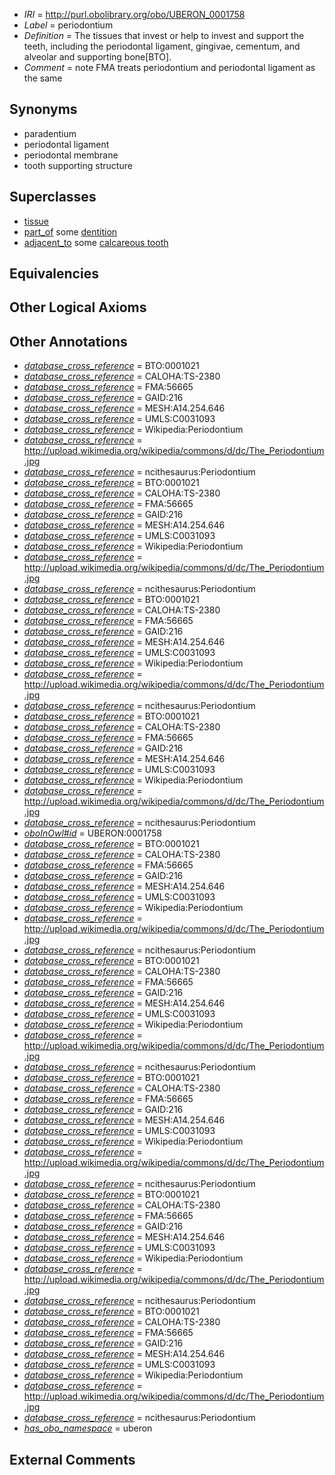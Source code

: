  * *IRI* = http://purl.obolibrary.org/obo/UBERON_0001758
 * *Label* = periodontium
 * *Definition* = The tissues that invest or help to invest and support the teeth, including the periodontal ligament, gingivae, cementum, and alveolar and supporting bone[BTO].
 * *Comment* = note FMA treats periodontium and periodontal ligament as the same

## Synonyms

 * paradentium
 * periodontal ligament
 * periodontal membrane
 * tooth supporting structure

## Superclasses

 * [tissue](../../UBERON/79/UBERON_0000479.md)
 * [part_of](../../BFO/50/BFO_0000050.md) some [dentition](../../UBERON/72/UBERON_0003672.md)
 * [adjacent_to](../../RO/20/RO_0002220.md) some [calcareous tooth](../../UBERON/91/UBERON_0001091.md)

## Equivalencies


## Other Logical Axioms


## Other Annotations

 * *[database_cross_reference](../../ef/oboInOwl#hasDbXref.md)* = BTO:0001021
 * *[database_cross_reference](../../ef/oboInOwl#hasDbXref.md)* = CALOHA:TS-2380
 * *[database_cross_reference](../../ef/oboInOwl#hasDbXref.md)* = FMA:56665
 * *[database_cross_reference](../../ef/oboInOwl#hasDbXref.md)* = GAID:216
 * *[database_cross_reference](../../ef/oboInOwl#hasDbXref.md)* = MESH:A14.254.646
 * *[database_cross_reference](../../ef/oboInOwl#hasDbXref.md)* = UMLS:C0031093
 * *[database_cross_reference](../../ef/oboInOwl#hasDbXref.md)* = Wikipedia:Periodontium
 * *[database_cross_reference](../../ef/oboInOwl#hasDbXref.md)* = http://upload.wikimedia.org/wikipedia/commons/d/dc/The_Periodontium.jpg
 * *[database_cross_reference](../../ef/oboInOwl#hasDbXref.md)* = ncithesaurus:Periodontium
 * *[database_cross_reference](../../ef/oboInOwl#hasDbXref.md)* = BTO:0001021
 * *[database_cross_reference](../../ef/oboInOwl#hasDbXref.md)* = CALOHA:TS-2380
 * *[database_cross_reference](../../ef/oboInOwl#hasDbXref.md)* = FMA:56665
 * *[database_cross_reference](../../ef/oboInOwl#hasDbXref.md)* = GAID:216
 * *[database_cross_reference](../../ef/oboInOwl#hasDbXref.md)* = MESH:A14.254.646
 * *[database_cross_reference](../../ef/oboInOwl#hasDbXref.md)* = UMLS:C0031093
 * *[database_cross_reference](../../ef/oboInOwl#hasDbXref.md)* = Wikipedia:Periodontium
 * *[database_cross_reference](../../ef/oboInOwl#hasDbXref.md)* = http://upload.wikimedia.org/wikipedia/commons/d/dc/The_Periodontium.jpg
 * *[database_cross_reference](../../ef/oboInOwl#hasDbXref.md)* = ncithesaurus:Periodontium
 * *[database_cross_reference](../../ef/oboInOwl#hasDbXref.md)* = BTO:0001021
 * *[database_cross_reference](../../ef/oboInOwl#hasDbXref.md)* = CALOHA:TS-2380
 * *[database_cross_reference](../../ef/oboInOwl#hasDbXref.md)* = FMA:56665
 * *[database_cross_reference](../../ef/oboInOwl#hasDbXref.md)* = GAID:216
 * *[database_cross_reference](../../ef/oboInOwl#hasDbXref.md)* = MESH:A14.254.646
 * *[database_cross_reference](../../ef/oboInOwl#hasDbXref.md)* = UMLS:C0031093
 * *[database_cross_reference](../../ef/oboInOwl#hasDbXref.md)* = Wikipedia:Periodontium
 * *[database_cross_reference](../../ef/oboInOwl#hasDbXref.md)* = http://upload.wikimedia.org/wikipedia/commons/d/dc/The_Periodontium.jpg
 * *[database_cross_reference](../../ef/oboInOwl#hasDbXref.md)* = ncithesaurus:Periodontium
 * *[database_cross_reference](../../ef/oboInOwl#hasDbXref.md)* = BTO:0001021
 * *[database_cross_reference](../../ef/oboInOwl#hasDbXref.md)* = CALOHA:TS-2380
 * *[database_cross_reference](../../ef/oboInOwl#hasDbXref.md)* = FMA:56665
 * *[database_cross_reference](../../ef/oboInOwl#hasDbXref.md)* = GAID:216
 * *[database_cross_reference](../../ef/oboInOwl#hasDbXref.md)* = MESH:A14.254.646
 * *[database_cross_reference](../../ef/oboInOwl#hasDbXref.md)* = UMLS:C0031093
 * *[database_cross_reference](../../ef/oboInOwl#hasDbXref.md)* = Wikipedia:Periodontium
 * *[database_cross_reference](../../ef/oboInOwl#hasDbXref.md)* = http://upload.wikimedia.org/wikipedia/commons/d/dc/The_Periodontium.jpg
 * *[database_cross_reference](../../ef/oboInOwl#hasDbXref.md)* = ncithesaurus:Periodontium
 * *[oboInOwl#id](../../id/oboInOwl#id.md)* = UBERON:0001758
 * *[database_cross_reference](../../ef/oboInOwl#hasDbXref.md)* = BTO:0001021
 * *[database_cross_reference](../../ef/oboInOwl#hasDbXref.md)* = CALOHA:TS-2380
 * *[database_cross_reference](../../ef/oboInOwl#hasDbXref.md)* = FMA:56665
 * *[database_cross_reference](../../ef/oboInOwl#hasDbXref.md)* = GAID:216
 * *[database_cross_reference](../../ef/oboInOwl#hasDbXref.md)* = MESH:A14.254.646
 * *[database_cross_reference](../../ef/oboInOwl#hasDbXref.md)* = UMLS:C0031093
 * *[database_cross_reference](../../ef/oboInOwl#hasDbXref.md)* = Wikipedia:Periodontium
 * *[database_cross_reference](../../ef/oboInOwl#hasDbXref.md)* = http://upload.wikimedia.org/wikipedia/commons/d/dc/The_Periodontium.jpg
 * *[database_cross_reference](../../ef/oboInOwl#hasDbXref.md)* = ncithesaurus:Periodontium
 * *[database_cross_reference](../../ef/oboInOwl#hasDbXref.md)* = BTO:0001021
 * *[database_cross_reference](../../ef/oboInOwl#hasDbXref.md)* = CALOHA:TS-2380
 * *[database_cross_reference](../../ef/oboInOwl#hasDbXref.md)* = FMA:56665
 * *[database_cross_reference](../../ef/oboInOwl#hasDbXref.md)* = GAID:216
 * *[database_cross_reference](../../ef/oboInOwl#hasDbXref.md)* = MESH:A14.254.646
 * *[database_cross_reference](../../ef/oboInOwl#hasDbXref.md)* = UMLS:C0031093
 * *[database_cross_reference](../../ef/oboInOwl#hasDbXref.md)* = Wikipedia:Periodontium
 * *[database_cross_reference](../../ef/oboInOwl#hasDbXref.md)* = http://upload.wikimedia.org/wikipedia/commons/d/dc/The_Periodontium.jpg
 * *[database_cross_reference](../../ef/oboInOwl#hasDbXref.md)* = ncithesaurus:Periodontium
 * *[database_cross_reference](../../ef/oboInOwl#hasDbXref.md)* = BTO:0001021
 * *[database_cross_reference](../../ef/oboInOwl#hasDbXref.md)* = CALOHA:TS-2380
 * *[database_cross_reference](../../ef/oboInOwl#hasDbXref.md)* = FMA:56665
 * *[database_cross_reference](../../ef/oboInOwl#hasDbXref.md)* = GAID:216
 * *[database_cross_reference](../../ef/oboInOwl#hasDbXref.md)* = MESH:A14.254.646
 * *[database_cross_reference](../../ef/oboInOwl#hasDbXref.md)* = UMLS:C0031093
 * *[database_cross_reference](../../ef/oboInOwl#hasDbXref.md)* = Wikipedia:Periodontium
 * *[database_cross_reference](../../ef/oboInOwl#hasDbXref.md)* = http://upload.wikimedia.org/wikipedia/commons/d/dc/The_Periodontium.jpg
 * *[database_cross_reference](../../ef/oboInOwl#hasDbXref.md)* = ncithesaurus:Periodontium
 * *[database_cross_reference](../../ef/oboInOwl#hasDbXref.md)* = BTO:0001021
 * *[database_cross_reference](../../ef/oboInOwl#hasDbXref.md)* = CALOHA:TS-2380
 * *[database_cross_reference](../../ef/oboInOwl#hasDbXref.md)* = FMA:56665
 * *[database_cross_reference](../../ef/oboInOwl#hasDbXref.md)* = GAID:216
 * *[database_cross_reference](../../ef/oboInOwl#hasDbXref.md)* = MESH:A14.254.646
 * *[database_cross_reference](../../ef/oboInOwl#hasDbXref.md)* = UMLS:C0031093
 * *[database_cross_reference](../../ef/oboInOwl#hasDbXref.md)* = Wikipedia:Periodontium
 * *[database_cross_reference](../../ef/oboInOwl#hasDbXref.md)* = http://upload.wikimedia.org/wikipedia/commons/d/dc/The_Periodontium.jpg
 * *[database_cross_reference](../../ef/oboInOwl#hasDbXref.md)* = ncithesaurus:Periodontium
 * *[database_cross_reference](../../ef/oboInOwl#hasDbXref.md)* = BTO:0001021
 * *[database_cross_reference](../../ef/oboInOwl#hasDbXref.md)* = CALOHA:TS-2380
 * *[database_cross_reference](../../ef/oboInOwl#hasDbXref.md)* = FMA:56665
 * *[database_cross_reference](../../ef/oboInOwl#hasDbXref.md)* = GAID:216
 * *[database_cross_reference](../../ef/oboInOwl#hasDbXref.md)* = MESH:A14.254.646
 * *[database_cross_reference](../../ef/oboInOwl#hasDbXref.md)* = UMLS:C0031093
 * *[database_cross_reference](../../ef/oboInOwl#hasDbXref.md)* = Wikipedia:Periodontium
 * *[database_cross_reference](../../ef/oboInOwl#hasDbXref.md)* = http://upload.wikimedia.org/wikipedia/commons/d/dc/The_Periodontium.jpg
 * *[database_cross_reference](../../ef/oboInOwl#hasDbXref.md)* = ncithesaurus:Periodontium
 * *[has_obo_namespace](../../ce/oboInOwl#hasOBONamespace.md)* = uberon

## External Comments

